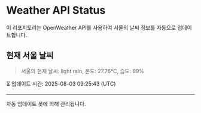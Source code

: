 
# Weather API Status

이 리포지토리는 OpenWeather API를 사용하여 서울의 날씨 정보를 자동으로 업데이트합니다.

## 현재 서울 날씨
> 서울의 현재 날씨: light rain, 온도: 27.76°C, 습도: 89%

⏳ 업데이트 시간: 2025-08-03 09:25:43 (UTC)

---
자동 업데이트 봇에 의해 관리됩니다.

